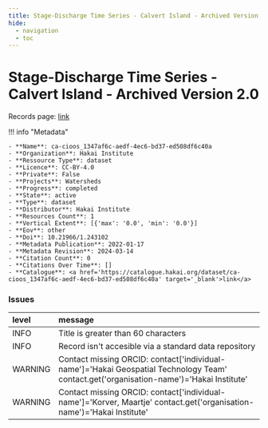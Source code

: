 ```yaml
---
title: Stage-Discharge Time Series - Calvert Island - Archived Version 2.0
hide:
  - navigation
  - toc
---
```


# Stage-Discharge Time Series - Calvert Island - Archived Version 2.0

Records page: <a href='https://catalogue.hakai.org/dataset/ca-cioos_1347af6c-aedf-4ec6-bd37-ed508df6c40a' target='_blank'>link</a>

<div id='map'></div>

!!! info "Metadata"
    
    - **Name**: ca-cioos_1347af6c-aedf-4ec6-bd37-ed508df6c40a 
    - **Organization**: Hakai Institute 
    - **Ressource Type**: dataset 
    - **Licence**: CC-BY-4.0 
    - **Private**: False 
    - **Projects**: Watersheds 
    - **Progress**: completed 
    - **State**: active 
    - **Type**: dataset 
    - **Distributor**: Hakai Institute 
    - **Resources Count**: 1 
    - **Vertical Extent**: [{'max': '0.0', 'min': '0.0'}] 
    - **Eov**: other 
    - **Doi**: 10.21966/1.243102 
    - **Metadata Publication**: 2022-01-17 
    - **Metadata Revision**: 2024-03-14 
    - **Citation Count**: 0 
    - **Citations Over Time**: [] 
    - **Catalogue**: <a href='https://catalogue.hakai.org/dataset/ca-cioos_1347af6c-aedf-4ec6-bd37-ed508df6c40a' target='_blank'>link</a> 

### Issues

| level   | message                                                                                                                                 |
|:--------|:----------------------------------------------------------------------------------------------------------------------------------------|
| INFO    | Title is greater than 60 characters                                                                                                     |
| INFO    | Record isn't accesible via a standard data repository                                                                                   |
| WARNING | Contact missing ORCID: contact['individual-name']='Hakai Geospatial Technology Team' contact.get('organisation-name')='Hakai Institute' |
| WARNING | Contact missing ORCID: contact['individual-name']='Korver, Maartje' contact.get('organisation-name')='Hakai Institute'                  |

<script>
   document.addEventListener("DOMContentLoaded", function() {
    var map = L.map('map').setView([51.505, -125.09], 5);
    L.tileLayer('https://tile.openstreetmap.org/{z}/{x}/{y}.png', {
        maxZoom: 19,
        attribution: '&copy; <a href="http://www.openstreetmap.org/copyright">OpenStreetMap</a>'
    }).addTo(map);
    var geojsonFeature = {
        "type": "Feature",
        "properties": {
            "name" : "Stage-Discharge Time Series - Calvert Island - Archived Version 2.0"
        },
        "geometry": {'type': 'Polygon', 'coordinates': [[[-128.1383514404297, 51.60223926037915], [-127.96669006347653, 51.60223926037915], [-127.96669006347653, 51.68660524501087], [-128.1383514404297, 51.68660524501087], [-128.1383514404297, 51.60223926037915]]]}
    }
    L.geoJSON(geojsonFeature).addTo(map);
   })
</script>
